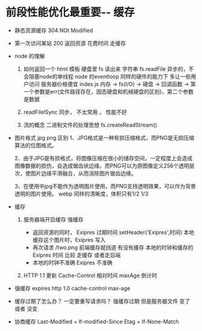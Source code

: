 # 前段性能优化最重要-- 缓存

- 静态资源缓存
    304 NOt Modified

- 第一次访问某站
    200 返回资源    花费时间
    走缓存


- node 的理解
    1. 如何返回一个 html 模板
        硬盘里 fs 读出来   字符串
        fs.readFile 异步的，不会阻塞node的单线程 node 的eventloop
        同样的硬件的能力下  多让一些用户访问 服务器价格便宜
        index.js 内存 -> fs(I/O) -> 硬盘 -> 回调函数 -> 第一个参数是err(文件路径存在，固态硬盘和机械硬盘的区别)，第二个参数是数据 

    2. readFilelSync 同步， 不太常用 ， 性能不好 
    3. 流的概念
        二进制文件的处理思想
        fs.createReadStream()

- 图片格式
    jpg png 区别
    1、JPG格式是一种有损压缩格式，而PNG是无损压缩算法的位图格式。

    2、由于JPG是有损格式，将图像压缩在很小的储存空间，一定程度上会造成图像数据的损伤，会造成锯齿状边缘。而PNG可以为原图像定义256个透明层次，使图片边缘平滑融合，从而消除图片锯齿边缘。

    3、在使用中jpg不能作为透明图片使用，而PNG支持透明效果，可以作为背景透明的图片使用。
    webp 同样的清晰度，体积只有1/2 1/3

- 缓存
    1. 服务器端开启缓存 强缓存
        - 返回资源的同时， Exipres  过期时间 setHeader('Exipres',时间)
            本地缓存这个图片时，Exipres 写入
        - 再次请求 /two.png 前端缓存就挡道 有没有缓存
            本地的时钟和缓存的 Exipres 时间 比较 走缓存 或者走后端
        - 本地的时钟不准确 Exipres 不准确

    2. HTTP 1.1 更新 Cache-Control 相对时间
        maxAge 倒计时

- 强缓存
    expires http 1.0 
    cache-control max-age

- 缓存过期了怎么办？ 一定要重写请求吗？
    强缓存过期  但是服务器文件 变了 或者 没变

- 协商缓存
    Last-Modified + If-modified-Since
    Etag +  If-None-Match